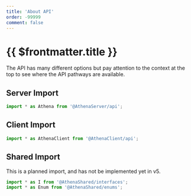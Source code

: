 ```yaml
---
title: 'About API'
order: -99999
comment: false
---
```


# {{ $frontmatter.title }}

The API has many different options but pay attention to the context at the top to see where the API pathways are available.

## Server Import

```ts
import * as Athena from '@AthenaServer/api';
```

## Client Import

```ts
import * as AthenaClient from '@AthenaClient/api';
```

## Shared Import

This is a planned import, and has not be implemented yet in v5.

```ts
import * as I from '@AthenaShared/interfaces';
import * as Enum from '@AthenaShared/enums';
```